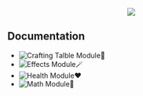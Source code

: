 <p align="center">
  <img src="https://github.com/user-attachments/assets/2fe6eff0-9555-4ab0-b937-342fcf282625"/>
</p>

## Documentation
- ![Crafting Talble Module🔨](https://github.com/JustJabka/JabkaCore/wiki/Crafting-Talble-Module%F0%9F%94%A8)
- ![Effects Module🪄](https://github.com/JustJabka/JabkaCore/wiki/Effects-Module%F0%9F%AA%84)
- ![Health Module❤️](https://github.com/JustJabka/JabkaCore/wiki/Health-Module%E2%9D%A4%EF%B8%8F)
- ![Math Module🧮](https://github.com/JustJabka/JabkaCore/wiki/Math-Module%F0%9F%A7%AE)
